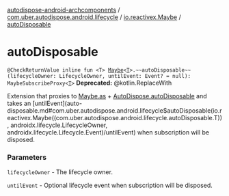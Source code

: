 [autodispose-android-archcomponents](../../index.md) / [com.uber.autodispose.android.lifecycle](../index.md) / [io.reactivex.Maybe](index.md) / [autoDisposable](./auto-disposable.md)

# autoDisposable

`@CheckReturnValue inline fun <T> `[`Maybe`](http://reactivex.io/RxJava/2.x/javadoc/io/reactivex/Maybe.html)`<`[`T`](auto-disposable.md#T)`>.~~autoDisposable~~(lifecycleOwner: LifecycleOwner, untilEvent: Event? = null): MaybeSubscribeProxy<`[`T`](auto-disposable.md#T)`>`
**Deprecated:** @kotlin.ReplaceWith

Extension that proxies to [Maybe.as](http://reactivex.io/RxJava/2.x/javadoc/io/reactivex/Maybe.html) + [AutoDispose.autoDisposable](#) and takes an [untilEvent](auto-disposable.md#com.uber.autodispose.android.lifecycle$autoDisposable(io.reactivex.Maybe((com.uber.autodispose.android.lifecycle.autoDisposable.T)), androidx.lifecycle.LifecycleOwner, androidx.lifecycle.Lifecycle.Event)/untilEvent) when
subscription will be disposed.

### Parameters

`lifecycleOwner` - The lifecycle owner.

`untilEvent` - Optional lifecycle event when subscription will be disposed.